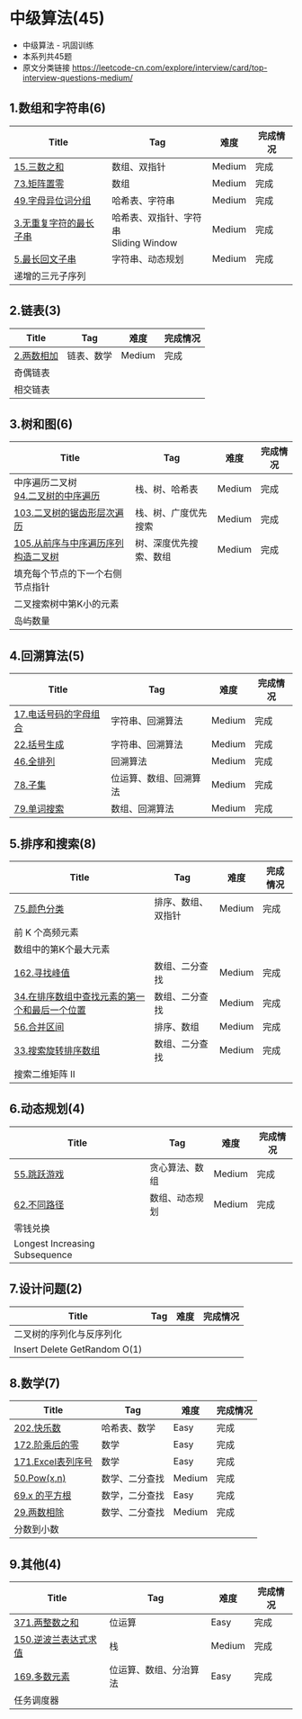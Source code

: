 # 中级算法(45)
- 中级算法 - 巩固训练
- 本系列共45题
- 原文分类链接 https://leetcode-cn.com/explore/interview/card/top-interview-questions-medium/

## 1.数组和字符串(6)

| Title                                                        | Tag                                        | 难度   | 完成情况 |
| ------------------------------------------------------------ | ------------------------------------------ | ------ | -------- |
| [15.三数之和](https://leetcode-cn.com/problems/3sum/)        | 数组、双指针                               | Medium | 完成     |
| [73.矩阵置零](https://leetcode-cn.com/problems/set-matrix-zeroes/) | 数组                                       | Medium | 完成     |
| [49.字母异位词分组](https://leetcode-cn.com/problems/group-anagrams/) | 哈希表、字符串                             | Medium | 完成     |
| [3.无重复字符的最长子串](https://leetcode-cn.com/problems/longest-substring-without-repeating-characters/) | 哈希表、双指针、字符串<br />Sliding Window | Medium | 完成     |
| [5.最长回文子串](https://leetcode-cn.com/problems/longest-palindromic-substring/) | 字符串、动态规划                           | Medium | 完成     |
| 递增的三元子序列                                             |                                            |        |          |

## 2.链表(3)

| Title                                                        | Tag        | 难度   | 完成情况 |
| ------------------------------------------------------------ | ---------- | ------ | -------- |
| [2.两数相加](https://leetcode-cn.com/problems/add-two-numbers/) | 链表、数学 | Medium | 完成     |
| 奇偶链表                                                     |            |        |          |
| 相交链表                                                     |            |        |          |

## 3.树和图(6)

| Title                                                        | Tag                    | 难度   | 完成情况 |
| ------------------------------------------------------------ | ---------------------- | ------ | -------- |
| 中序遍历二叉树 <br />[94.二叉树的中序遍历](https://leetcode-cn.com/problems/binary-tree-inorder-traversal/) | 栈、树、哈希表         | Medium | 完成     |
| [103.二叉树的锯齿形层次遍历](https://leetcode-cn.com/problems/binary-tree-zigzag-level-order-traversal/) | 栈、树、广度优先搜索   | Medium | 完成     |
| [105.从前序与中序遍历序列构造二叉树](https://leetcode-cn.com/problems/construct-binary-tree-from-preorder-and-inorder-traversal/) | 树、深度优先搜索、数组 | Medium | 完成     |
| 填充每个节点的下一个右侧节点指针                             |                        |        |          |
| 二叉搜索树中第K小的元素                                      |                        |        |          |
| 岛屿数量                                                     |                        |        |          |

## 4.回溯算法(5)

| Title                                                        | Tag                    | 难度   | 完成情况 |
| ------------------------------------------------------------ | ---------------------- | ------ | -------- |
| [17.电话号码的字母组合](https://leetcode-cn.com/problems/letter-combinations-of-a-phone-number/) | 字符串、回溯算法       | Medium | 完成     |
| [22.括号生成](https://leetcode-cn.com/problems/generate-parentheses/) | 字符串、回溯算法       | Medium | 完成     |
| [46.全排列](https://leetcode-cn.com/problems/permutations/)  | 回溯算法               | Medium | 完成     |
| [78.子集](https://leetcode-cn.com/problems/subsets/)         | 位运算、数组、回溯算法 | Medium | 完成     |
| [79.单词搜索](https://leetcode-cn.com/problems/word-search/) | 数组、回溯算法         | Medium | 完成     |

## 5.排序和搜索(8)

| Title                                                        | Tag                | 难度   | 完成情况 |
| ------------------------------------------------------------ | ------------------ | ------ | -------- |
| [75.颜色分类](https://leetcode-cn.com/problems/sort-colors/) | 排序、数组、双指针 | Medium | 完成     |
| 前 K 个高频元素                                              |                    |        |          |
| 数组中的第K个最大元素                                        |                    |        |          |
| [162.寻找峰值](https://leetcode-cn.com/problems/find-peak-element/) | 数组、二分查找     | Medium | 完成     |
| [34.在排序数组中查找元素的第一个和最后一个位置](https://leetcode-cn.com/problems/find-first-and-last-position-of-element-in-sorted-array/) | 数组、二分查找     | Medium | 完成     |
| [56.合并区间](https://leetcode-cn.com/problems/merge-intervals/) | 排序、数组         | Medium | 完成     |
| [33.搜索旋转排序数组](https://leetcode-cn.com/problems/search-in-rotated-sorted-array/) | 数组、二分查找     | Medium | 完成     |
| 搜索二维矩阵 II                                              |                    |        |          |

## 6.动态规划(4)

| Title                                                        | Tag            | 难度   | 完成情况 |
| ------------------------------------------------------------ | -------------- | ------ | -------- |
| [55.跳跃游戏](https://leetcode-cn.com/problems/jump-game/)   | 贪心算法、数组 | Medium | 完成     |
| [62.不同路径](https://leetcode-cn.com/problems/unique-paths/) | 数组、动态规划 | Medium | 完成     |
| 零钱兑换                                                     |                |        |          |
| Longest Increasing Subsequence                               |                |        |          |

## 7.设计问题(2)

| Title                        | Tag  | 难度 | 完成情况 |
| ---------------------------- | ---- | ---- | -------- |
| 二叉树的序列化与反序列化     |      |      |          |
| Insert Delete GetRandom O(1) |      |      |          |

## 8.数学(7)

| Title                                                        | Tag            | 难度   | 完成情况 |
| ------------------------------------------------------------ | -------------- | ------ | -------- |
| [202.快乐数](https://leetcode-cn.com/problems/happy-number/) | 哈希表、数学   | Easy   | 完成     |
| [172.阶乘后的零](https://leetcode-cn.com/problems/factorial-trailing-zeroes) | 数学           | Easy   | 完成     |
| [171.Excel表列序号](https://leetcode-cn.com/problems/excel-sheet-column-number) | 数学           | Easy   | 完成     |
| [50.Pow(x,n)](https://leetcode-cn.com/problems/powx-n/)      | 数学、二分查找 | Medium | 完成     |
| [69.x 的平方根](https://leetcode-cn.com/problems/sqrtx)      | 数学，二分查找 | Easy   | 完成     |
| [29.两数相除](https://leetcode-cn.com/problems/divide-two-integers/) | 数学、二分查找 | Medium | 完成     |
| 分数到小数                                                   |                |        |          |

## 9.其他(4)

| Title                                                        | Tag                    | 难度   | 完成情况 |
| ------------------------------------------------------------ | ---------------------- | ------ | -------- |
| [371.两整数之和](https://leetcode-cn.com/problems/sum-of-two-integers/) | 位运算                 | Easy   | 完成     |
| [150.逆波兰表达式求值](https://leetcode-cn.com/problems/evaluate-reverse-polish-notation/) | 栈                     | Medium | 完成     |
| [169.多数元素](https://leetcode-cn.com/problems/majority-element) | 位运算、数组、分治算法 | Easy   | 完成     |
| 任务调度器                                                   |                        |        |          |